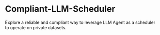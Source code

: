 # Compliant-LLM-Scheduler
Explore a reliable and compliant way to leverage LLM Agent as a scheduler to operate on private datasets.
